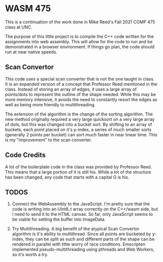 # WASM 475

This is a continuation of the work done in Mike Reed's Fall 2021 COMP 475 class at UNC.

The purpose of this little project is to compile the C++ code written for the assignments into web assembly. This will allow for the code to run and be demonstrated in a browser environment. If things go plan, the code should run at near native speeds.

## Scan Convertor

This code uses a special scan converter that is not the one taught in class. It is an expanded version of a concept that Professor Reed mentioned in the class. Instead of storing an array of edges, it uses a large array of points/dots to represent the outline of the shape needed. While this may be more memory intensive, it avoids the need to constantly resort the edges as well as being more friendly to multithreading.

The extension of the algorithm is the change of the sorting algorithm. The new method originally required a very large quicksort on a very large array of dots, but this was changed into a bucket sort. By shifting to an array of buckets, each point placed on it's y-index, a series of much smaller sorts (generally 2 points per bucket) can sort much faster in near linear time. This is my "improvement" to the scan converter.

## Code Credits

A lot of the boilerplate code in the class was provided by Professor Reed. This means that a large portion of it is still his. While a lot of the structure has been changed, any code that starts with a capital G is his.

## TODOS
1. Connect the WebAssembly to the JavaScript. I'm pretty sure that the code is writing into an UInt8_t array correctly on the C++/wasm side, but I need to send it to the HTML canvas. So far, only JavaScript seems to be viable for setting the buffer into ImageData.

2. Try Multithreading. A big benefit of the atypical Scan Convertor algorithm is it's ability to multithread. Since all points are bucketed by y-index, they can be split as such and different parts of the shape can be rendered in parallel with little worry of race conditions. Emscripten implemented pseudo-multithreading using pthreads and Web Workers, so it's worth a try.